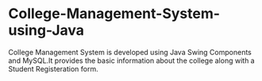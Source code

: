 # College-Management-System-using-Java
College Management System is developed using Java Swing Components and MySQL.It provides the basic information about the college along with a Student Registeration form.

